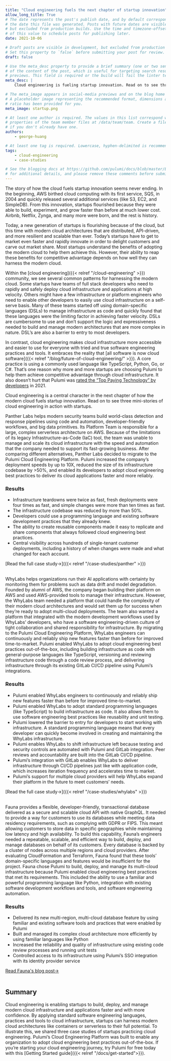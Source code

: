 ```yaml
---
title: "Cloud engineering fuels the next chapter of startup innovation"
allow_long_title: True
# The date represents the post's publish date, and by default corresponds with
# the date this file was generated. Posts with future dates are visible in development,
# but excluded from production builds. Use the time and timezone-offset portions of
# of this value to schedule posts for publishing later.
date: 2021-10-06

# Draft posts are visible in development, but excluded from production builds.
# Set this property to `false` before submitting your post for review.
draft: false

# Use the meta_desc property to provide a brief summary (one or two sentences)
# of the content of the post, which is useful for targeting search results or social-media
# previews. This field is required or the build will fail the linter test.
meta_desc: |
    Cloud engineering is fueling startup innovation. Read on to see three mini-stories of cloud engineering in action with startups. 

# The meta_image appears in social-media previews and on the blog home page.
# A placeholder image representing the recommended format, dimensions and aspect
# ratio has been provided for you.
meta_image: startup.png

# At least one author is required. The values in this list correspond with the `id`
# properties of the team member files at /data/team/team. Create a file for yourself
# if you don't already have one.
authors:
    - george-huang

# At least one tag is required. Lowercase, hyphen-delimited is recommended.
tags:
    - cloud-engineering
    - case-studies

# See the blogging docs at https://github.com/pulumi/docs/blob/master/BLOGGING.md.
# for additional details, and please remove these comments before submitting for review.
---
```

The story of how the cloud fuels startup innovation seems never ending. In the beginning, AWS birthed cloud computing with its first service, SQS, in 2004 and quickly released several additional services (like S3, EC2, and SimpleDB). From this innovation, startups flourished because they were able to build, experiment, and grow faster than before at much lower cost. Airbnb, Netflix, Zynga, and many more were born, and the rest is history. 
 
Today, a new generation of startups is flourishing because of the cloud, but this time with modern cloud architectures that are distributed, API-driven, and more resilient and scalable than ever. Today’s startups have to get to market even faster and rapidly innovate in order to delight customers and carve out market share. Most startups understand the benefits of adopting the modern cloud to help them achieve this. However, their ability to reap these benefits for competitive advantage depends on how well they can harness the modern cloud. 
 
Within the [cloud engineering]({{< relref "/cloud-engineering" >}}) community, we see several common patterns for harnessing the modern cloud. Some startups have teams of full stack developers who need to rapidly and safely deploy cloud infrastructure and applications at high velocity. Others might have a few infrastructure or platform engineers who need to enable other developers to easily use cloud infrastructure on a self-serve basis. Many of these teams started off using domain-specific languages (DSLs) to manage infrastructure as code and quickly found that these languages were the limiting factor in achieving faster velocity. DSLs are cumbersome to use and don’t support the logic and expressiveness needed to build and manage modern architectures that are more complex in nature. DSL’s are also a barrier to entry to most developers. 
 
In contrast, cloud engineering makes cloud infrastructure more accessible and easier to use for everyone with tried and true software engineering practices and tools. It embraces the reality that [all software is now cloud software]({{< relref "/blog/future-of-cloud-engineering/" >}}). A core practice is using a commonly used language like TypeScript, Python, Go, or C#. That’s one reason why more and more startups are choosing Pulumi to help them achieve competitive advantage through cloud infrastructure. It also doesn’t hurt that Pulumi was [rated the “Top Paying Technology” by developers]({{https://insights.stackoverflow.com/survey/2021#top-paying-technologies-other-tools}}) in 2021. 

Cloud engineering is a central character in the next chapter of how the modern cloud fuels startup innovation. Read on to see three mini-stories of cloud engineering in action with startups. 

<!-- ## Panther Labs -->
Panther Labs helps modern security teams build world-class detection and response pipelines using code and automation, developer-friendly workflows, and big data primitives. Its Platform Team is responsible for a large, complex serverless architecture on AWS. Because of the limitations of its legacy Infrastructure-as-Code (IaC) tool, the team was unable to manage and scale its cloud infrastructure with the speed and automation that the company needed to support its fast-growing business. After comparing different alternatives, Panther Labs decided to migrate to the Pulumi Cloud Engineering Platform. Pulumi increased the company’s deployment speeds by up to 10X, reduced the size of its infrastructure codebase by >50%, and enabled its developers to adopt cloud engineering best practices to deliver its cloud applications faster and more reliably.

### Results
- Infrastructure teardowns were twice as fast, fresh deployments were four times as fast, and simple changes were more than ten times as fast.
- The infrastructure codebase was reduced by more than 50%.
- Developers could use a programming language and existing software development practices that they already knew.
- The ability to create reusable components made it easy to replicate and share components that always followed cloud engineering best practices.
- Central visibility across hundreds of single-tenant customer deployments, including a history of when changes were made and what changed for each account.

[Read the full case study→]({{< relref "/case-studies/panther" >}})
<br>
<br>

<!-- ## WhyLabs -->
WhyLabs helps organizations run their AI applications with certainty by monitoring them for problems such as data drift and model degradation. Founded by alumni of AWS, the company began building their platform on AWS and used AWS-provided tools to manage their infrastructure. However, the WhyLabs team needed a platform that could handle the complexity of their modern cloud architectures and would set them up for success when they’re ready to adopt multi-cloud deployments. The team also wanted a platform that integrated with the modern development workflows used by WhyLabs’ developers, who have a software engineering-driven culture of tight collaboration and shared responsibility for infrastructure. By migrating to the Pulumi Cloud Engineering Platform, WhyLabs engineers can continuously and reliably ship new features faster than before for improved time-to-market. Pulumi enabled WhyLabs to adopt cloud engineering best practices out-of-the-box, including building infrastructure as code with general-purpose languages like TypeScript, versioning and reviewing infrastructure code through a code review process, and delivering infrastructure through its existing GitLab CI/CD pipeline using Pulumi’s integrations.

### Results
- Pulumi enabled WhyLabs engineers to continuously and reliably ship new features faster than before for improved time-to-market.
- Pulumi enabled WhyLabs to adopt standard programming languages (like TypeScript) to build infrastructure as code. It also allows them to use software engineering best practices like reusability and unit testing.
- Pulumi lowered the barrier to entry for developers to start working with infrastructure. A standard programming language means that every developer can quickly become involved in creating and maintaining the WhyLabs infrastructure.
- Pulumi enables WhyLabs to shift infrastructure left because testing and security controls are automated with Pulumi and GitLab integration. Peer reviews and accountability are built into the GitLab CI/CD pipeline.
- Pulumi’s integration with GitLab enables WhyLabs to deliver infrastructure through CI/CD pipelines just like with application code, which increases iteration frequency and accelerates time to market.
- Pulumi’s support for multiple cloud providers will help WhyLabs expand their platform in the future to meet customers’ needs.


[Read the full case study→]({{< relref "/case-studies/whylabs" >}})
<br>
<br>

<!-- ## Fauna -->
Fauna provides a flexible, developer-friendly, transactional database delivered as a secure and scalable cloud API with native GraphQL. It needed to provide a way for customers to use its databases while meeting data residency requirements, such as complying with GDPR or FIPS. This meant allowing customers to store data in specific geographies while maintaining low latency and high availability. To build this capability, Fauna’s engineers needed a repeatable, scalable, and efficient way to build, deploy, and manage databases on behalf of its customers. Every database is backed by a cluster of nodes across multiple regions and cloud providers. After evaluating CloudFormation and Terraform, Fauna found that these tools’ domain-specific languages and features would be insufficient for the project. Fauna chose Pulumi to build, deploy, and manage its multi-cloud infrastructure because Pulumi enabled cloud engineering best practices that met its requirements. This included the ability to use a familiar and powerful programming language like Python, integration with existing software development workflows and tools, and software engineering automation. 

### Results
- Delivered its new multi-region, multi-cloud database feature by using familiar and existing software tools and practices that were enabled by Pulumi
- Built and managed its complex cloud architecture more efficiently by using familiar languages like Python
- Increased the reliability and quality of infrastructure using existing code review processes and running unit tests
- Controlled access to its infrastructure using Pulumi’s SSO integration with its identity provider service 


[Read Fauna's blog post→]({{https://fauna.com/blog/building-faunas-gdpr-compliant-distributed-and-scalable-database}})
<br>
<br>

## Summary
Cloud engineering is enabling startups to build, deploy, and manage modern cloud infrastructure and applications faster and with more confidence. By applying standard software engineering languages, practices and tools to cloud infrastructure, startups can harness modern cloud architectures like containers or serverless to their full potential. To illustrate this, we shared three case studies of startups practicing cloud engineering. Pulumi’s Cloud Engineering Platform was built to enable any organization to adopt cloud engineering best practices out-of-the-box. If you’re starting your cloud engineering journey, try Pulumi for free today with this [Getting Started guide]({{< relref "/docs/get-started">}}).

